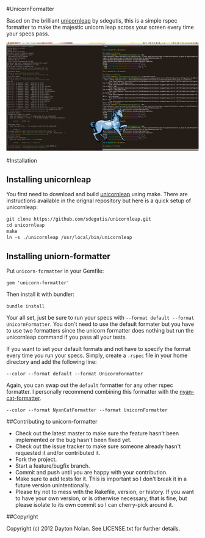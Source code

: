 #UnicornFormatter

Based on the brilliant [unicornleap](https://github.com/sdegutis/unicornleap) by sdegutis, this is a simple rspec formatter to make the majestic unicorn leap across your screen every time your specs pass.

![image](https://github.com/daytonn/unicorn-formatter/blob/master/screenshot.png)

#Installation

## Installing unicornleap

You first need to download and build [unicornleap](https://github.com/sdegutis/unicornleap) using make. There are instructions available in the orignal repository but here is a quick setup of unicornleap:

    git clone https://github.com/sdegutis/unicornleap.git
    cd unicornleap
    make
    ln -s ./unicornleap /usr/local/bin/unicornleap

## Installing uniorn-formatter

Put `unicorn-formatter` in your Gemfile:

    gem 'unicorn-formatter'

Then install it with bundler:

    bundle install

Your all set, just be sure to run your specs with `--format default --format UnicornFormatter`. You don't need to use the default formater but you have to use two formatters since the unicorn formatter does nothing but run the unicornleap command if you pass all your tests.

If you want to set your default formats and not have to specify the format every time you run your specs. Simply, create a `.rspec` file in your home directory and add the following line:

    --color --format default --format UnicornFormatter

Again, you can swap out the `default` formatter for any other rspec formatter. I personally recommend combining this formatter with the [nyan-cat-formatter](https://github.com/mattsears/nyan-cat-formatter).

    --color --format NyanCatFormatter --format UnicornFormatter

##Contributing to unicorn-formatter

* Check out the latest master to make sure the feature hasn't been implemented or the bug hasn't been fixed yet.
* Check out the issue tracker to make sure someone already hasn't requested it and/or contributed it.
* Fork the project.
* Start a feature/bugfix branch.
* Commit and push until you are happy with your contribution.
* Make sure to add tests for it. This is important so I don't break it in a future version unintentionally.
* Please try not to mess with the Rakefile, version, or history. If you want to have your own version, or is otherwise necessary, that is fine, but please isolate to its own commit so I can cherry-pick around it.

##Copyright

Copyright (c) 2012 Dayton Nolan. See LICENSE.txt for
further details.


